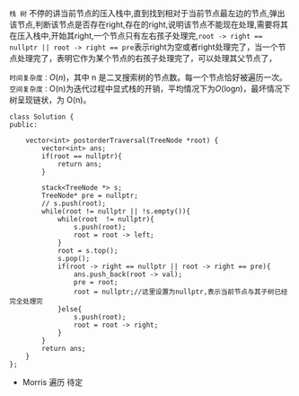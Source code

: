 `栈 树` 
不停的讲当前节点的压入栈中,直到找到相对于当前节点最左边的节点,弹出该节点,判断该节点是否存在right,存在的right,说明该节点不能现在处理,需要将其在压入栈中,开始其right,一个节点只有左右孩子处理完,`root -> right == nullptr || root -> right == pre`表示right为空或者right处理完了，当一个节点处理完了，表明它作为某个节点的右孩子处理完了，可以处理其父节点了，

`时间复杂度：`*O*(*n*)，其中 n 是二叉搜索树的节点数。每一个节点恰好被遍历一次。
`空间复杂度：`O(n)为迭代过程中显式栈的开销，平均情况下为*O*(log*n*)，最坏情况下树呈现链状，为 O(n)。

```
class Solution {
public:

    vector<int> postorderTraversal(TreeNode *root) {
        vector<int> ans;
        if(root == nullptr){
            return ans;
        }

        stack<TreeNode *> s;
        TreeNode* pre = nullptr;
        // s.push(root);
        while(root != nullptr || !s.empty()){
            while(root  != nullptr){
                s.push(root);
                root = root -> left;
            }
            root = s.top();
            s.pop();
            if(root -> right == nullptr || root -> right == pre){
                ans.push_back(root -> val);
                pre = root;
                root = nullptr;//这里设置为nullptr,表示当前节点与其子树已经完全处理完
            }else{
                s.push(root);
                root = root -> right;
            }
        }
        return ans;
    }
};
```

- Morris 遍历 待定